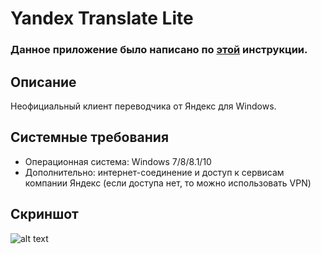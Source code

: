 # Yandex Translate Lite
### Данное приложение было написано по [этой](https://vscode.ru/prog-lessons/rabota-s-api-yandex-perevodchika.html) инструкции.
## Описание
Неофициальный клиент переводчика от Яндекс для Windows.
## Системные требования
* Операционная система: Windows 7/8/8.1/10
* Дополнительно: интернет-соединение и доступ к сервисам компании Яндекс (если доступа нет, то можно использовать VPN)
## Скриншот
![alt text](https://i.imgur.com/9IYpYRv.png) 

